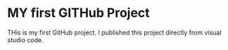 # MY first GITHub Project
THis is my first GitHub project. I published this project directly from visual studio code.